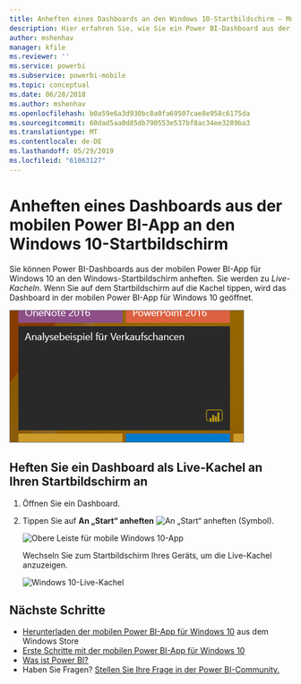 ```yaml
---
title: Anheften eines Dashboards an den Windows 10-Startbildschirm – Mobile Power BI-App
description: Hier erfahren Sie, wie Sie ein Power BI-Dashboard aus der mobilen Power BI-App an den Startbildschirm von Windows 10 anheften, um wichtige Metriken auf einen Blick zu erfassen.
author: mshenhav
manager: kfile
ms.reviewer: ''
ms.service: powerbi
ms.subservice: powerbi-mobile
ms.topic: conceptual
ms.date: 06/28/2018
ms.author: mshenhav
ms.openlocfilehash: b0a59e6a3d930bc8a0fa69507cae8e958c6175da
ms.sourcegitcommit: 60dad5aa0d85db790553e537bf8ac34ee3289ba3
ms.translationtype: MT
ms.contentlocale: de-DE
ms.lasthandoff: 05/29/2019
ms.locfileid: "61063127"
---
```

# <a name="pin-a-dashboard-to-your-windows-10-start-screen-from-the-power-bi-mobile-app"></a>Anheften eines Dashboards aus der mobilen Power BI-App an den Windows 10-Startbildschirm
Sie können Power BI-Dashboards aus der mobilen Power BI-App für Windows 10 an den Windows-Startbildschirm anheften. Sie werden zu *Live-Kacheln*. Wenn Sie auf dem Startbildschirm auf die Kachel tippen, wird das Dashboard in der mobilen Power BI-App für Windows 10 geöffnet.

![Windows-Live-Kachel](./media/mobile-pin-dashboard-start-screen-windows-10-phone-app/power-bi-windows-10-pin-start-screen.png)

## <a name="pin-a-dashboard-to-your-start-screen-as-a-live-tile"></a>Heften Sie ein Dashboard als Live-Kachel an Ihren Startbildschirm an
1. Öffnen Sie ein Dashboard.
2. Tippen Sie auf **An „Start“ anheften** ![An „Start“ anheften (Symbol)](./media/mobile-pin-dashboard-start-screen-windows-10-phone-app/power-bi-windows-10-pin-start-icon.png).
   
   ![Obere Leiste für mobile Windows 10-App](./media/mobile-pin-dashboard-start-screen-windows-10-phone-app/power-bi-windows-10-pin-start.png)
   
   Wechseln Sie zum Startbildschirm Ihres Geräts, um die Live-Kachel anzuzeigen.
   
   ![Windows 10-Live-Kachel](./media/mobile-pin-dashboard-start-screen-windows-10-phone-app/pbi_win10ph_startscrn.png)

## <a name="next-steps"></a>Nächste Schritte
* [Herunterladen der mobilen Power BI-App für Windows 10](http://go.microsoft.com/fwlink/?LinkID=526478) aus dem Windows Store  
* [Erste Schritte mit der mobilen Power BI-App für Windows 10](mobile-windows-10-phone-app-get-started.md)  
* [Was ist Power BI?](../../power-bi-overview.md)
* Haben Sie Fragen? [Stellen Sie Ihre Frage in der Power BI-Community.](http://community.powerbi.com/)

